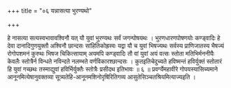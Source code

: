 +++
title = "०६ यन्नासत्या भुरण्यथो"

+++

हे नासत्या सत्यस्वभावावश्विनौ यत् यौ युवां भुरण्यथः सर्वं जगन्पोषयथः । भुरणधारणपोषणयोः कण्ड्वादिः हे देवा दानादिगुणयुक्तौ अश्विनौ छान्दसः सांहितिकोह्रस्वः यद्वा यौ च युवां भिषज्यथः सर्वस्य प्राणिजातस्य भैषज्यं रोगोपशमनं कुरुथः भिषज चिकित्सायाम् अयमपि कण्ड्वादिः तौ वां युवां अयं वत्सः स्तोता मतिभिर्मननीयैः केवलैः स्तोत्रैर्न विन्धते नविन्दते नलम्भते वर्णविकारश्छान्दसः । कुतइतिचेदुच्यते हविष्मन्तं हविर्युक्तं स्तोतारं हि युवां गच्छथः तस्माद्युवां हविर्भिर्युक्तैः स्तोत्रैः प्रसीदथ इतिभावः ॥ ६ ॥ प्रवर्ग्येमहावीरे गोपयस्यासिच्यमाने आनूनमित्येषानुवक्तव्या सूत्र्यतेहि-आनूनमशिनोरृषिरितिगव्य आसुतेसिञ्चतश्रियमित्याज्यइति ।